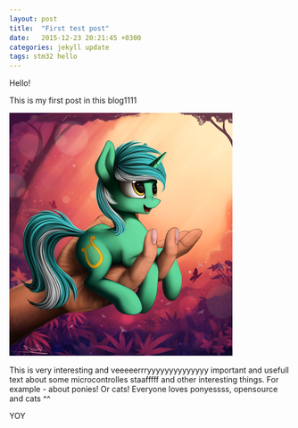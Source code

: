 ```yaml
---
layout: post
title:  "First test post"
date:   2015-12-23 20:21:45 +0300
categories: jekyll update
tags: stm32 hello
---
```

Hello!

This is my first post in this blog1111

![](/img/lyra2.png)
<!-- more -->


This is very interesting and veeeeerrryyyyyyyyyyyyyy important and usefull text about some microcontrolles staafffff and other interesting things. For example - about ponies! Or cats! Everyone loves ponyessss, opensource and cats ^^

YOY
